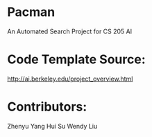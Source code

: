 # Pacman
An Automated Search Project for CS 205 AI

# Code Template Source:
http://ai.berkeley.edu/project_overview.html

# Contributors:
Zhenyu Yang
Hui Su
Wendy Liu
